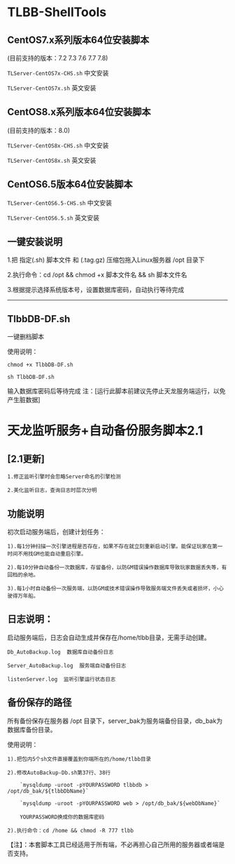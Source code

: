 # TLBB-ShellTools

## CentOS7.x系列版本64位安装脚本
(目前支持的版本：7.2 7.3 7.6 7.7 7.8)

`TLServer-CentOS7x-CHS.sh`    中文安装

`TLServer-CentOS7x.sh`    英文安装

## CentOS8.x系列版本64位安装脚本
(目前支持的版本：8.0)

`TLServer-CentOS8x-CHS.sh`    中文安装

`TLServer-CentOS8x.sh`    英文安装

## CentOS6.5版本64位安装脚本
`TLServer-CentOS6.5-CHS.sh`    中文安装

`TLServer-CentOS6.5.sh`    英文安装

## 一键安装说明
1.把 指定(.sh) 脚本文件 和 (.tag.gz) 压缩包拖入Linux服务器 /opt 目录下

2.执行命令：cd /opt && chmod +x 脚本文件名 && sh 脚本文件名

3.根据提示选择系统版本号，设置数据库密码，自动执行等待完成

-------------------------------------------------

## TlbbDB-DF.sh
一键删档脚本

使用说明：

`chmod +x TlbbDB-DF.sh`

`sh TlbbDB-DF.sh`

输入数据库密码后等待完成
注：[运行此脚本前建议先停止天龙服务端运行，以免产生脏数据]



# 天龙监听服务+自动备份服务脚本2.1

## [2.1更新]

	1.修正监听引擎时会忽略Server命名的引擎检测

	2.美化监听日志，查询日志时层次分明

## 功能说明

初次启动服务端后，创建计划任务：

	1).每1分钟扫描一次引擎进程是否存在，如果不存在就立刻重新启动引擎。能保证玩家在第一时间不用找GM也能自动重启引擎。

	2).每10分钟自动备份一次数据库，存留备份，以防GM错误操作数据库导致玩家数据丢失等，有回档的余地。

	3).每1小时自动备份一次服务端，以防GM或技术错误操作导致服务端文件丢失或者损坏，小心驶得万年船。

## 日志说明：

启动服务端后，日志会自动生成并保存在/home/tlbb目录，无需手动创建。

	Db_AutoBackup.log  数据库自动备份日志 

	Server_AutoBackup.log  服务端自动备份日志

	listenServer.log  监听引擎运行状态日志


## 备份保存的路径

所有备份保存在服务器 /opt 目录下，server_bak为服务端备份目录，db_bak为数据库备份目录。

使用说明：

	1).把包内5个sh文件直接覆盖到你端所在的/home/tlbb目录

	2).修改AutoBackup-Db.sh第37行、38行

		`mysqldump -uroot -pYOURPASSWORD tlbbdb > /opt/db_bak/${tlbbDbName}`

		`mysqldump -uroot -pYOURPASSWORD web > /opt/db_bak/${webDbName}`

		YOURPASSWORD换成你的数据库密码

	2).执行命令：cd /home && chmod -R 777 tlbb

【注】：本套脚本工具已经适用于所有端，不必再担心自己所用的服务器或者端是否支持。
